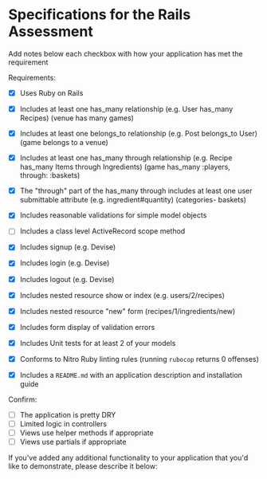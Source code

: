 # Specifications for the Rails Assessment

Add notes below each checkbox with how your application has met the requirement

Requirements:
- [x] Uses Ruby on Rails
- [x] Includes at least one has_many relationship (e.g. User has_many Recipes)
  (venue has many games)

- [x] Includes at least one belongs_to relationship (e.g. Post belongs_to User)
  (game belongs to a venue)

- [x] Includes at least one has_many through relationship (e.g. Recipe has_many Items through Ingredients)
  (game has_many :players, through: :baskets)

- [x] The "through" part of the has_many through includes at least one user submittable attribute (e.g. ingredient#quantity)
  (categories- baskets)

- [x] Includes reasonable validations for simple model objects
- [ ] Includes a class level ActiveRecord scope method
- [x] Includes signup (e.g. Devise)
- [x] Includes login (e.g. Devise)
- [x] Includes logout (e.g. Devise)
- [x] Includes nested resource show or index (e.g. users/2/recipes)
- [x] Includes nested resource "new" form (recipes/1/ingredients/new)
- [x] Includes form display of validation errors
- [x] Includes Unit tests for at least 2 of your models
- [x] Conforms to Nitro Ruby linting rules (running `rubocop` returns 0 offenses)
- [x] Includes a `README.md` with an application description and installation guide

Confirm:
- [ ] The application is pretty DRY
- [ ] Limited logic in controllers
- [ ] Views use helper methods if appropriate
- [ ] Views use partials if appropriate

If you've added any additional functionality to your application that you'd like to demonstrate, please describe it below:

